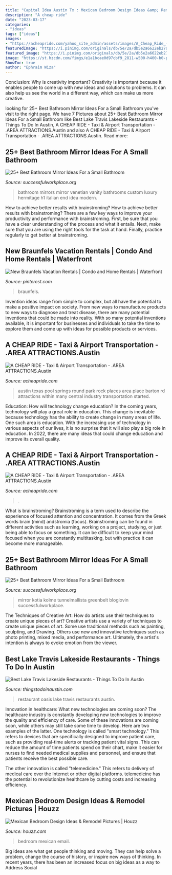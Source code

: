 ```yaml
---
title: "Capital Idea Austin Tx : Mexican Bedroom Design Ideas &amp; Remodel Pictures"
description: "A cheap ride"
date: "2023-03-17"
categories:
- "ideas"
tags: ["ideas"]
images:
- "https://acheapride.com/yahoo_site_admin/assets/images/A_Cheap_Ride_-_Web_Site_Photos_-_Deep_Eddy_Pool_Today.240224136_std.jpg"
featuredImage: "https://i.pinimg.com/originals/db/5e/2a/db5e2a6622eb27aafb9458b46bb0be1c.jpg"
featured_image: "https://i.pinimg.com/originals/db/5e/2a/db5e2a6622eb27aafb9458b46bb0be1c.jpg"
image: "https://st.hzcdn.com/fimgs/e1a1bcae0d97cbf9_2811-w500-h400-b0-p0--tropical-bedroom.jpg"
ShowToc: true
author: "Ephraim Wiza"
---
```



Conclusion: Why is creativity important?
Creativity is important because it enables people to come up with new ideas and solutions to problems. It can also help us see the world in a different way, which can make us more creative.

	

		
looking for 25+ Best Bathroom Mirror Ideas For a Small Bathroom you've visit to the right page. We have 7 Pictures about 25+ Best Bathroom Mirror Ideas For a Small Bathroom like Best Lake Travis Lakeside Restaurants - Things To Do In Austin, A CHEAP RIDE - Taxi &amp; Airport Transportation - .AREA ATTRACTIONS.Austin and also A CHEAP RIDE - Taxi &amp; Airport Transportation - .AREA ATTRACTIONS.Austin. Read more:
		
    
## 25+ Best Bathroom Mirror Ideas For A Small Bathroom

<img loading=lazy src="https://successfulworkplace.org/wp-content/uploads/2018/03/1-2.jpg" onerror="this.onerror=null;this.src='https://tse4.mm.bing.net/th?id=OIP.4DE2TDAdrd1Ia0xQF3ysGAHaFs&amp;pid=15.1';" alt="25+ Best Bathroom Mirror Ideas For a Small Bathroom">

_Source: successfulworkplace.org_

>bathroom mirrors mirror venetian vanity bathrooms custom luxury hermitage h1 italian end idea modern. 

	

How to achieve better results with brainstroming?
How to achieve better results with brainstroming? There are a few key ways to improve your productivity and performance with brainstroming. First, be sure that you have a clear understanding of the process and what it entails. Next, make sure that you are using the right tools for the task at hand. Finally, practice regularly to get better at brainstroming.

    
## New Braunfels Vacation Rentals | Condo And Home Rentals | Waterfront

<img loading=lazy src="https://i.pinimg.com/originals/db/5e/2a/db5e2a6622eb27aafb9458b46bb0be1c.jpg" onerror="this.onerror=null;this.src='https://tse3.mm.bing.net/th?id=OIP.1Tdf51EYh27Rc_FP1tvO1QHaCs&amp;pid=15.1';" alt="New Braunfels Vacation Rentals | Condo and Home Rentals | Waterfront">

_Source: pinterest.com_

>braunfels. 

	

Invention ideas range from simple to complex, but all have the potential to make a positive impact on society. From new ways to manufacture products to new ways to diagnose and treat disease, there are many potential inventions that could be made into reality. With so many potential inventions available, it is important for businesses and individuals to take the time to explore them and come up with ideas for possible products or services.

    
## A CHEAP RIDE - Taxi &amp; Airport Transportation - .AREA ATTRACTIONS.Austin

<img loading=lazy src="http://acheapride.com/yahoo_site_admin/assets/images/A_Cheap_Ride_-_Web_Site_Photo_-_Barton_Springs_Pool_Today.240223700_std.jpg" onerror="this.onerror=null;this.src='https://tse2.mm.bing.net/th?id=OIP.qaUbt0EofOwGg7IIJbzxzAHaFj&amp;pid=15.1';" alt="A CHEAP RIDE - Taxi &amp; Airport Transportation - .AREA ATTRACTIONS.Austin">

_Source: acheapride.com_

>austin texas pool springs round park rock places area place barton rd attractions within many central industry transportation started. 

	

Education: How will technology change education?
In the coming years, technology will play a great role in education. This change is inevitable because technology has the ability to create change in many areas of life. One such area is education. With the increasing use of technology in various aspects of our lives, it is no surprise that it will also play a big role in education. In 2022, there are many ideas that could change education and improve its overall quality.

    
## A CHEAP RIDE - Taxi &amp; Airport Transportation - .AREA ATTRACTIONS.Austin

<img loading=lazy src="https://acheapride.com/yahoo_site_admin/assets/images/A_Cheap_Ride_-_Web_Site_Photos_-_Deep_Eddy_Pool_Today.240224136_std.jpg" onerror="this.onerror=null;this.src='https://tse1.mm.bing.net/th?id=OIP.x-4RS2ojT6HojlHKoqhynQHaE8&amp;pid=15.1';" alt="A CHEAP RIDE - Taxi &amp; Airport Transportation - .AREA ATTRACTIONS.Austin">

_Source: acheapride.com_

>. 

	

What is brainstroming?
Brainstroming is a term used to describe the experience of focused attention and concentration. It comes from the Greek words brain (mind) andstromia (focus). Brainstroming can be found in different activities such as learning, working on a project, studying, or just being able to focus on something. It can be difficult to keep your mind focused when you are constantly multitasking, but with practice it can become more manageable.

    
## 25+ Best Bathroom Mirror Ideas For A Small Bathroom

<img loading=lazy src="http://successfulworkplace.org/wp-content/uploads/2018/03/19.jpg" onerror="this.onerror=null;this.src='https://tse4.mm.bing.net/th?id=OIP.eqEgVNoZiuvbb3IC8QC_jgHaLH&amp;pid=15.1';" alt="25+ Best Bathroom Mirror Ideas For a Small Bathroom">

_Source: successfulworkplace.org_

>mirror kotia kolme tunnelmallista greenbelt bloglovin successfulworkplace. 

	

The Techniques of Creative Art: How do artists use their techniques to create unique pieces of art?
Creative artists use a variety of techniques to create unique pieces of art. Some use traditional methods such as painting, sculpting, and Drawing. Others use new and innovative techniques such as photo printing, mixed media, and performance art. Ultimately, the artist's intention is always to evoke emotion from the viewer.

    
## Best Lake Travis Lakeside Restaurants - Things To Do In Austin

<img loading=lazy src="https://www.thingstodoinaustin.com/wp-content/uploads/2020/08/Oasis_restaurant.png" onerror="this.onerror=null;this.src='https://tse1.mm.bing.net/th?id=OIP.3abpugBfZBEJetUfEKp2iAHaFL&amp;pid=15.1';" alt="Best Lake Travis Lakeside Restaurants - Things To Do In Austin">

_Source: thingstodoinaustin.com_

>restaurant oasis lake travis restaurants austin. 

	

Innovation in healthcare: What new technologies are coming soon?
The healthcare industry is constantly developing new technologies to improve the quality and efficiency of care. Some of these innovations are coming soon, while others may still take some time to develop. Here are two examples of the latter. 
One technology is called "smart technology." This refers to devices that are specifically designed to improve patient care, such as providing real-time alerts or tracking patient vital signs. This can reduce the amount of time patients spend on their chart, make it easier for nurses to find needed medical supplies and personnel, and ensure that patients receive the best possible care. 

The other innovation is called "telemedicine." This refers to delivery of medical care over the Internet or other digital platforms. telemedicine has the potential to revolutionize healthcare by cutting costs and increasing efficiency.

    
## Mexican Bedroom Design Ideas &amp; Remodel Pictures | Houzz

<img loading=lazy src="https://st.hzcdn.com/fimgs/e1a1bcae0d97cbf9_2811-w500-h400-b0-p0--tropical-bedroom.jpg" onerror="this.onerror=null;this.src='https://tse4.mm.bing.net/th?id=OIP.iRIDSxdyTsiYIFMxBEKsGAHaF7&amp;pid=15.1';" alt="Mexican Bedroom Design Ideas &amp; Remodel Pictures | Houzz">

_Source: houzz.com_

>bedroom mexican email. 

	

Big ideas are what get people thinking and moving. They can help solve a problem, change the course of history, or inspire new ways of thinking. In recent years, there has been an increased focus on big ideas as a way to Address Social 

